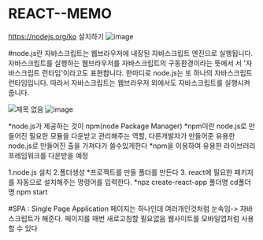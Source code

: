 # REACT--MEMO

https://nodejs.org/ko
설치하기
![image](https://github.com/asso123/REACT--MEMO/assets/129017021/91b0c1cb-2202-4498-85a2-e384926b8b2b)

#node.js란 
자바스크립트는 웹브라우저에 내장된 자바스크립트 엔진으로 실행됩니다.
자바스크립트를 실행하는 웹브라우저를 자바스크립트의 구동환경이라는 뜻에서 서 '자바스크립트 런타임'이라고도 표현합니다.
한마디로 node.js는 또 하나의 자바스크립트 런타임입니다.
따라서 자바스크립트는 웹브라우저 외에서도 자바스크립트를 실행시켜줍니다.

![제목 없음](https://github.com/asso123/REACT--MEMO/assets/129017021/f6eb6298-a8a0-41de-877a-94f609893ad9)
![image](https://github.com/asso123/REACT--MEMO/assets/129017021/d8bf54b0-e6b8-4f65-8a41-1417758d497c)



*node.js가 제공하는 것이 npm(node Package Manager)
*npm이란 node.js로 만들어진 필요한 모듈을 다운받고 관리해주는 역할, 다른개발자가 만들어준 유용한 node.js로 만들어진 출을 가져다가 쓸수있게한다
*npm을 이용하여 유용한 라이브러리 프레임워크를 다운받을 예정

1.node.js 설치
2.폴더생성
  *프로젝트를 만들 폴더를 만든다
3. react에 필요한 패키지를 자동으로 설치해주는 명령어를 입력한다.
 *npz create-react-app 폴더명
  cd폴더명
  npm start
 
 #SPA : Single Page Application
 페이지는 하나인데 여러개인것처럼 눈속임-> 자바스크립트가 해준다. 페이지를 매번 새로고침할 필요없음
 웹사이트를 모바일앱처럼 사용할 수 있다
